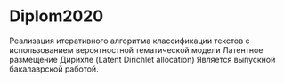 # Diplom2020
Реализация итеративного алгоритма классификации текстов с использованием вероятностной тематической модели Латентное размещение Дирихле (Latent Dirichlet allocation)
Является выпускной бакалаврской работой.

